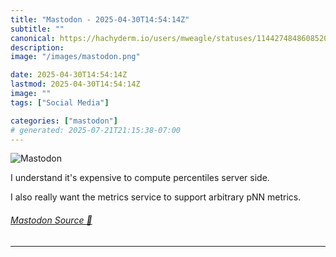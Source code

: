 ```yaml
---
title: "Mastodon - 2025-04-30T14:54:14Z"
subtitle: ""
canonical: https://hachyderm.io/users/mweagle/statuses/114427484860852035
description:
image: "/images/mastodon.png"

date: 2025-04-30T14:54:14Z
lastmod: 2025-04-30T14:54:14Z
image: ""
tags: ["Social Media"]

categories: ["mastodon"]
# generated: 2025-07-21T21:15:38-07:00
---
```

![Mastodon](/images/mastodon.png)

<p>I understand it&#39;s expensive to compute percentiles server side.</p><p>I also really want the metrics service to support arbitrary pNN metrics.</p>


###### [Mastodon Source 🐘](https://hachyderm.io/@mweagle/114427484860852035)

___
